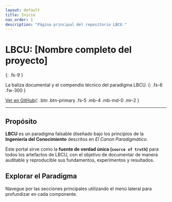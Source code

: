 ```yaml
---
layout: default
title: Inicio
nav_order: 1
description: "Página principal del repositorio LBCU."
---
```


# LBCU: [Nombre completo del proyecto]
{: .fs-9 }

La baliza documental y el compendio técnico del paradigma LBCU.
{: .fs-6 .fw-300 }

[Ver en GitHub](https://github.com/geozunac3536-jpg/LBCU){: .btn .btn-primary .fs-5 .mb-4 .mb-md-0 .mr-2 }

---

## Propósito

**LBCU** es un paradigma falsable diseñado bajo los principios de la **Ingeniería del Conocimiento** descritos en *El Canon Paradigmático*.

Este portal sirve como la **fuente de verdad única (`source of truth`)** para todos los artefactos de LBCU, con el objetivo de documentar de manera auditable y reproducible sus fundamentos, experimentos y resultados.

## Explorar el Paradigma

Navegue por las secciones principales utilizando el menú lateral para profundizar en cada componente.

